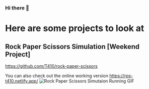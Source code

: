 ### Hi there 👋

# Here are some projects to look at
## Rock Paper Scissors Simulation [Weekend Project]
https://github.com/T410/rock-paper-scissors

You can also check out the online working version
https://rps-t410.netlify.app/
![Rock Paper Scissors Simutaion Running GIF](https://user-images.githubusercontent.com/8334449/144915888-c0ec6bcb-7811-4d61-9bd4-c9dffdaeaf9c.gif)


<!--
**T410/T410** is a ✨ _special_ ✨ repository because its `README.md` (this file) appears on your GitHub profile.

Here are some ideas to get you started:
![output](https://user-images.githubusercontent.com/8334449/144915897-00e639e3-acfb-451e-9f8d-5a4c60f60340.gif)

- 🔭 I’m currently working on ...
- 🌱 I’m currently learning ...
- 👯 I’m looking to collaborate on ...
- 🤔 I’m looking for help with ...
- 💬 Ask me about ...
- 📫 How to reach me: ...
- 😄 Pronouns: ...
- ⚡ Fun fact: ...
-->
